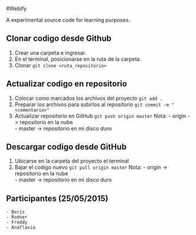 #Webify

A experimental source code for learning purposes.

## Clonar codigo desde Github

1. Crear una carpeta e ingresar.
2. En el terminal, posicionarse en la ruta de la carpeta.
3. Clonar
    `git clone <ruta_repositorio>`


## Actualizar codigo en repositorio
1. Colocar como marcados los archivos del proyecto
    `git add .`
2. Preparar los archivos para subirlos al repositorio
    `git commit -m "<comentario>"`
3. Actualizar repositorio en GitHub
    `git push origin master`
    Nota:
        - origin -> repositorio en la nube  
        - master -> repositorio en mi disco duro

## Descargar codigo desde GitHub
1. Ubicarse en la carpeta del proyecto el terminal
2. Bajar el codigo nuevo
    `git pull origin master`
    Nota:
        - origin -> repositorio en la nube  
        - master -> repositorio en mi disco duro

## Participantes (25/05/2015)
    - Boris
    - Rodner
    - Freddy
	- Anaflavia
